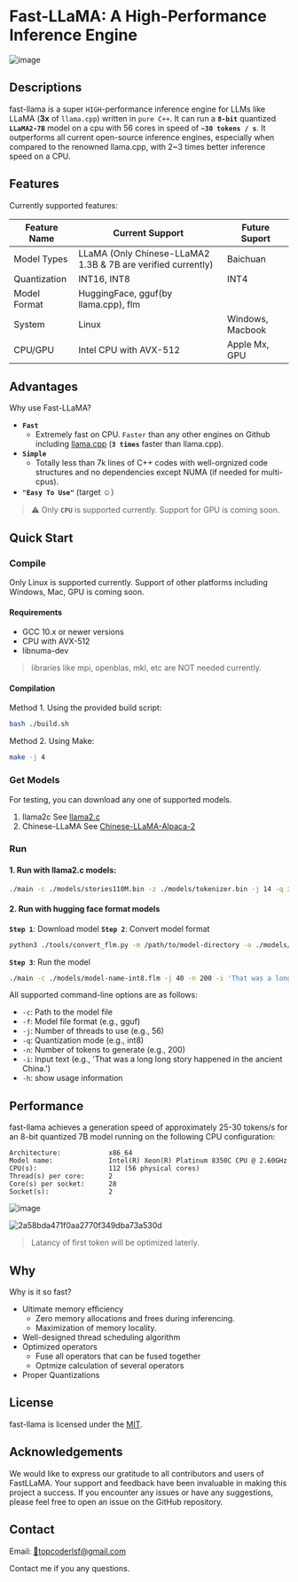 # Fast-LLaMA: A High-Performance Inference Engine
![image](https://github.com/CoderLSF/fast-llama/assets/65639063/7d09052c-1797-4b40-9fd4-c7d21408d0b2)

## Descriptions
fast-llama is a super `HIGH`-performance inference engine for LLMs like LLaMA (**3x** of `llama.cpp`) written in `pure C++`. It can run a **`8-bit`** quantized **`LLaMA2-7B`** model on a cpu with 56 cores in speed of **`~30 tokens / s`**. It outperforms all current open-source inference engines, especially when compared to the renowned llama.cpp, with 2~3 times better inference speed on a CPU.

## Features
Currently supported features:

| Feature Name | Current Support | Future Suport |
| --- | --- | --- |
| Model Types | LLaMA (Only Chinese-LLaMA2 1.3B & 7B are verified currently) | Baichuan |
| Quantization | INT16, INT8 | INT4 |
| Model Format | HuggingFace, gguf(by llama.cpp), flm | |
| System | Linux | Windows, Macbook |
| CPU/GPU | Intel CPU with AVX-512 | Apple Mx, GPU |

## **Advantages**
Why use Fast-LLaMA?
- **`Fast`**
   - Extremely fast on CPU. `Faster` than any other engines on Github including [llama.cpp](https://github.com/ggerganov/llama.cpp) (**`3 times`** faster than llama.cpp).
- **`Simple`**
   - Totally less than 7k lines of C++ codes with well-orgnized code structures and no dependencies except NUMA (if needed for multi-cpus).
- **`"Easy To Use"`** (target ☺️）

> ⚠️ Only **`CPU`** is supported currently. Support for GPU is coming soon.

## Quick Start

### Compile

Only Linux is supported currently. Support of other platforms including Windows, Mac, GPU is coming soon.

#### Requirements
- GCC 10.x or newer versions
- CPU with AVX-512
- libnuma-dev

> libraries like mpi, openblas, mkl, etc are NOT needed currently.

#### Compilation
Method 1. Using the provided build script:
```bash
bash ./build.sh
```

Method 2. Using Make:
```bash
make -j 4
```

### Get Models
For testing, you can download any one of supported models.

1. llama2c
   See [llama2.c](https://github.com/karpathy/llama2.c)
2. Chinese-LLaMA
   See [Chinese-LLaMA-Alpaca-2](https://github.com/ymcui/Chinese-LLaMA-Alpaca-2)


### Run

#### 1. Run with llama2.c models:
```bash
./main -c ./models/stories110M.bin -z ./models/tokenizer.bin -j 14 -q int8 -n 200 -i 'That was a long long story happened in the ancient China.'
```

#### 2. Run with hugging face format models
**`Step 1`**: Download model
**`Step 2`**: Convert model format
```bash
python3 ./tools/convert_flm.py -m /path/to/model-directory -o ./models/model-name-int8.flm -t int8
```
**`Step 3`**: Run the model
```bash
./main -c ./models/model-name-int8.flm -j 40 -n 200 -i 'That was a long long story happened in the ancient China.'
```

> 
All supported command-line options are as follows:

- `-c`: Path to the model file
- `-f`: Model file format (e.g., gguf)
- `-j`: Number of threads to use (e.g., 56)
- `-q`: Quantization mode (e.g., int8)
- `-n`: Number of tokens to generate (e.g., 200)
- `-i`: Input text (e.g., 'That was a long long story happened in the ancient China.')
- `-h`: show usage information

## Performance

fast-llama achieves a generation speed of approximately 25-30 tokens/s for an 8-bit quantized 7B model running on the following CPU configuration:

```text
Architecture:            x86_64
Model name:              Intel(R) Xeon(R) Platinum 8350C CPU @ 2.60GHz
CPU(s):                  112 (56 physical cores)
Thread(s) per core:      2
Core(s) per socket:      28
Socket(s):               2
```
![image](https://github.com/CoderLSF/RapidLLaMA/assets/65639063/d4477fcb-96fb-4b0a-a1fd-30ca583d0aa2)

![2a58bda471f0aa2770f349dba73a530d](https://github.com/CoderLSF/fast-llama/assets/65639063/c3634948-280d-47c8-b9e7-ff07d7104b86)


> Latancy of first token will be optimized laterly.

## Why
Why is it so fast?
- Ultimate memory efficiency
   - Zero memory allocations and frees during inferencing.
   - Maximization of memory locality.
- Well-designed thread scheduling algorithm
- Optimized operators
   - Fuse all operators that can be fused together
   - Optmize calculation of several operators
- Proper Quantizations

## License

fast-llama is licensed under the [MIT](LICENSE).

## Acknowledgements

We would like to express our gratitude to all contributors and users of FastLLaMA. Your support and feedback have been invaluable in making this project a success. If you encounter any issues or have any suggestions, please feel free to open an issue on the GitHub repository.

## Contact
Email: [📩topcoderlsf@gmail.com](topcoderlsf@gmail.com)

Contact me if you any questions.
